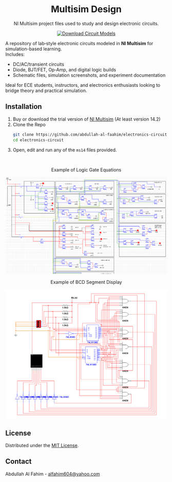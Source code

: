 <br />
<div align="center">
	<h1 align="center">Multisim Design</h1>
	<p align="center">
    	NI Multisim project files used to study and design electronic circuits.
  	</p>
	<a href="https://github.com/abdullah-al-faahim/electronics-circuit/archive/refs/heads/main.zip" target="_blank">
        <img src="https://img.shields.io/badge/Download--red?style=for-the-badge&logo=github" alt="Download Circuit Models">
     	 </a>
	

 
</div>


A repository of lab‑style electronic circuits modeled in **NI Multisim** for simulation-based learning.  
Includes:
- DC/AC/transient circuits  
- Diode, BJT/FET, Op‑Amp, and digital logic builds  
- Schematic files, simulation screenshots, and experiment documentation


Ideal for ECE students, instructors, and electronics enthusiasts looking to bridge theory and practical simulation.

## Installation

1. Buy or download the trial version of [NI Multisim](https://www.ni.com/en-us/support/downloads/software-products/download.multisim.html) (At least version 14.2)
3. Clone the Repo
   ```sh
   git clone https://github.com/abdullah-al-faahim/electronics-circuit.git
   cd electronics-circuit
   ```
4. Open, edit and run any of the `ms14` files provided.

</br>
<div align="center"> <p> Example of Logic Gate Equations </p> </div>
<img src="S1.png">

</br>
<div align="center"> <p> Example of BCD Segment Display </p> </div>
<img src="S2.png">

## License

Distributed under the [MIT License](https://mit-license.org/).

## Contact

Abdullah Al Fahim - alfahim604@yahoo.com

